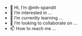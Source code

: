 - 👋 Hi, I’m @mh-spandit
- 👀 I’m interested in ...
- 🌱 I’m currently learning ...
- 💞️ I’m looking to collaborate on ...
- 📫 How to reach me ...

<!---
mh-spandit/mh-spandit is a ✨ special ✨ repository because its `README.md` (this file) appears on your GitHub profile.
You can click the Preview link to take a look at your changes.
--->
